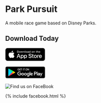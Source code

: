 # Park Pursuit


A mobile race game based on Disney Parks.


## Download Today

<a href="https://itunes.apple.com/us/app/park-pursuit/id1335800270"><img width="128" alt="Download on the App Store" src="assets/images/app-store.png"/></a>

<a href='https://play.google.com/store/apps/details?id=com.walkingriver.parkpursuit&pcampaignid=MKT-Other-global-all-co-prtnr-py-PartBadge-Mar2515-1'><img width="128" alt='Get it on Google Play' src='assets/images/play-store.png'/></a>

<img src="https://en.facebookbrand.com/wp-content/uploads/2016/05/find_us_on_header_05_2018.png" width="128" alt="Find us on FaceBook">


{% include facebook.html %}
